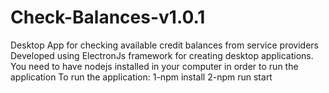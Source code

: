 # Check-Balances-v1.0.1
Desktop App for checking available credit balances from service providers
Developed using ElectronJs framework for creating desktop applications.
You need to have nodejs installed in your computer in order to run the application
To run the application: 
1-npm install
2-npm run start

